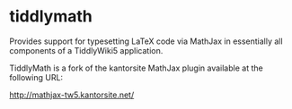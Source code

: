 tiddlymath
==========

Provides support for typesetting LaTeX code via MathJax in essentially all components of a TiddlyWiki5 application.

TiddlyMath is a fork of the kantorsite MathJax plugin available at the following URL:

http://mathjax-tw5.kantorsite.net/
